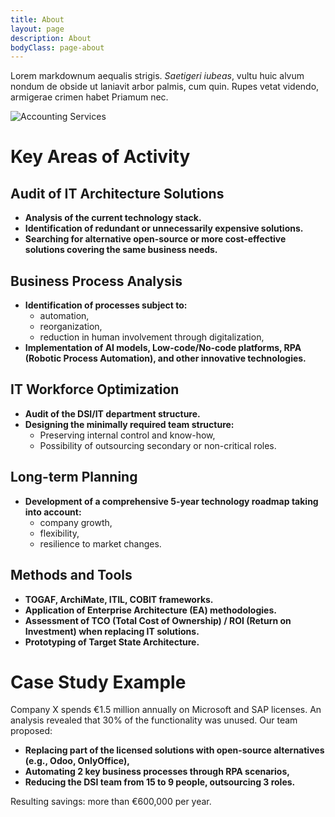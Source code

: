 ```yaml
---
title: About
layout: page
description: About
bodyClass: page-about
---
```


Lorem markdownum aequalis strigis. _Saetigeri iubeas_, vultu huic alvum nondum
de obside ut laniavit arbor palmis, cum quin. Rupes vetat videndo, armigerae
crimen habet Priamum nec.

![Accounting Services](/images/thom-holmes-Lrfw0U_o9I0-unsplash.jpg)


# Key Areas of Activity

##  Audit of IT Architecture Solutions
   - **Analysis of the current technology stack.**
   - **Identification of redundant or unnecessarily expensive solutions.**
   - **Searching for alternative open-source or more cost-effective solutions covering the same business needs.**
## Business Process Analysis
   - **Identification of processes subject to:**
      - automation,
      - reorganization,
      - reduction in human involvement through digitalization,
   - **Implementation of AI models, Low-code/No-code platforms, RPA (Robotic Process Automation), and other innovative technologies.**

## IT Workforce Optimization
   - **Audit of the DSI/IT department structure.**
   - **Designing the minimally required team structure:**
     - Preserving internal control and know-how,
     - Possibility of outsourcing secondary or non-critical roles.

## Long-term Planning
   - **Development of a comprehensive 5-year technology roadmap taking into account:**
      - company growth,
      - flexibility,
      - resilience to market changes.

## Methods and Tools
   - **TOGAF, ArchiMate, ITIL, COBIT frameworks.**
   - **Application of Enterprise Architecture (EA) methodologies.**
   - **Assessment of TCO (Total Cost of Ownership) / ROI (Return on Investment) when replacing IT solutions.**
   - **Prototyping of Target State Architecture.**

# Case Study Example
Company X spends €1.5 million annually on Microsoft and SAP licenses. An analysis revealed that 30% of the functionality was unused. Our team proposed:
   - **Replacing part of the licensed solutions with open-source alternatives (e.g., Odoo, OnlyOffice),**
   - **Automating 2 key business processes through RPA scenarios,**
   - **Reducing the DSI team from 15 to 9 people, outsourcing 3 roles.**

Resulting savings: more than €600,000 per year.
